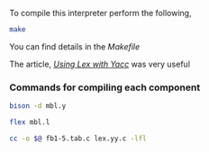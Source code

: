 To compile this interpreter perform the following,
```bash
make
```

You can find details in the _Makefile_

The article, [_Using Lex with Yacc_](https://silcnitc.github.io/ywl.html) was very useful

### Commands for compiling each component

```bash
bison -d mbl.y
```

```bash
flex mbl.l
```

```bash
cc -o $@ fb1-5.tab.c lex.yy.c -lfl
```